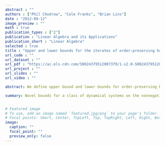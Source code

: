 ```yaml
---
abstract : ""
authors : ["Phil Chodrow", "Cole Franks", "Brian Lins"]
date : "2012-09-12"
image_preview : ""
math : true
publication_types : ["2"]
publication : "Linear Algebra and its Applications"
publication_short : "Linear Algebra"
selected : true
title : "Upper and lower bounds for the iterates of order-preserving homogeneous maps on cones"
url_code : ""
url_dataset : ""
url_pdf : "https://ac.els-cdn.com/S0024379512007379/1-s2.0-S0024379512007379-main.pdf?_tid:9fcbe7b0-8029-446b-a970-c94298927d59&acdnat:1548025545_afdacfca65d41c0321ce3d98f190b6fb"
url_project : ""
url_slides : ""
url_video : ""

abstract: We define upper bound and lower bounds for order-preserving homogeneous of degree one maps on a proper closed cone in $\mathbb{R}^n$ in terms of the cone spectral radius. We also define weak upper bounds for these maps. For a proper closed cone $C \in \mathbb{R}^n$ , we prove that any order-preserving homogeneous of degree one map $f ; int (C)\rightarrow int (C)$ has a lower bound. If $C$ is polyhedral, we prove that the map $f$ has a weak upper bound. We give examples of weak upper bounds for certain order-preserving homogeneous of degree one maps defined on the interior of $\mathbb{R}_+^n$.

summary: Novel bounds for a class of dynamical systems on the nonnegative cone. 


# Featured image
# To use, add an image named `featured.jpg/png` to your page's folder. 
# Focal points: Smart, Center, TopLeft, Top, TopRight, Left, Right, BottomLeft, Bottom, BottomRight.
image:
  caption: ""
  focal_point: ""
  preview_only: false
---
```

